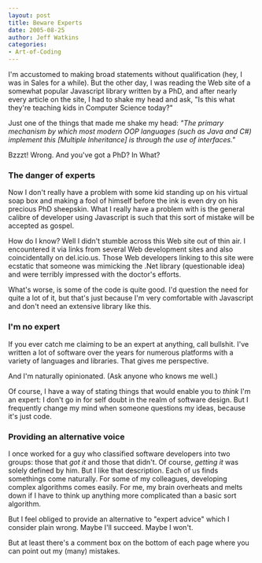 ```yaml
---
layout: post
title: Beware Experts
date: 2005-08-25
author: Jeff Watkins
categories:
- Art-of-Coding
---
```


I'm accustomed to making broad statements without qualification (hey, I was in Sales for a while). But the other day, I was reading the Web site of a somewhat popular Javascript library written by a PhD, and after nearly every article on the site, I had to shake my head and ask, "Is this what they're teaching kids in Computer Science today?"

Just one of the things that made me shake my head: *"The primary mechanism by which most modern OOP languages (such as Java and C#) implement this [Multiple Inheritance] is through the use of interfaces."*

Bzzzt! Wrong. And you've got a PhD? In What?
<!--more-->
### The danger of experts ###

Now I don't really have a problem with some kid standing up on his virtual soap box and making a fool of himself before the ink is even dry on his precious PhD sheepskin. What I really have a problem with is the general calibre of developer using Javascript is such that this sort of mistake will be accepted as gospel.

How do I know? Well I didn't stumble across this Web site out of thin air. I encountered it via links from several Web development sites and also coincidentally on del.icio.us. Those Web developers linking to this site were ecstatic that someone was mimicking the .Net library (questionable idea) and were terribly impressed with the doctor's efforts.

What's worse, is some of the code is quite good. I'd question the need for quite a lot of it, but that's just because I'm very comfortable with Javascript and don't need an extensive library like this.

### I'm no expert ###

If you ever catch me claiming to be an expert at anything, call bullshit. I've written a lot of software over the years for numerous platforms with a variety of languages and libraries. That gives me perspective.

And I'm naturally opinionated. (Ask anyone who knows me well.)

Of course, I have a way of stating things that would enable you to *think* I'm an expert: I don't go in for self doubt in the realm of software design. But I frequently change my mind when someone questions my ideas, because it's just code.

### Providing an alternative voice ###

I once worked for a guy who classified software developers into two groups: those that *got it* and those that didn't. Of course, *getting it* was solely defined by him. But I like that description. Each of us finds somethings come naturally. For some of my colleagues, developing complex algorithms comes easily. For me, my brain overheats and melts down if I have to think up anything more complicated than a basic sort algorithm.

But I feel obliged to provide an alternative to "expert advice" which I consider plain wrong. Maybe I'll succeed. Maybe I won't.

But at least there's a comment box on the bottom of each page where you can point out my (many) mistakes.